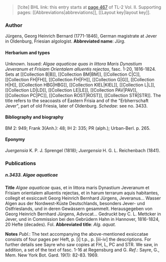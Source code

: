 > [!cite] BHL link: this entry starts at [page 467](https://www.biodiversitylibrary.org/page/33068709) of TL-2 Vol. II.
> Supporting pages: [[Abbreviations|abbreviations]], [[Layout key|layout key]].

### Author

Jürgens, Georg Heinrich Bernard (1771-1846), German magistrate at Jever in Oldenburg, Friesian algologist. 
**Abbreviated name**: *Jürg.*

#### Herbarium and types

Unknown. Issued: *Algae aquaticae quas in littora Maris Dynastium Jeveranum et Frisiam Orientalem alluentis rejectas*, fasc. 1-20, 1816-1824. Sets at [[Collection B|B]], [[Collection BM|BM]], [[Collection C|C]], [[Collection FH|FH]], [[Collection FH|FH]], [[Collection G|G]], [[Collection H|H]], [[Collection HBG|HBG]], [[Collection KIEL|KIEL]], [[Collection L|L]], [[Collection LD|LD]], [[Collection LE|LE]], [[Collection PAV|PAV]], [[Collection PC|PC]], [[Collection ROST|ROST]], [[Collection STR|STR]]. The title refers to the seacoasts of Eastern Frisia and of the "Erbherrschaft Jever", part of old Friesia, later of Oldenburg. *Schedae*: see no. 3433.

#### Bibliography and biography

BM 2: 949; Frank 3(Anh.): 48; IH 2: 335; PR (alph.); Urban-Berl. p. 265.

#### Eponymy

*Juergensia* K. P. J. Sprengel (1818); *Juergensia* H. G. L. Reichenbach (1841).

### Publications

##### n.3433. Algae aquaticae

**Title**
*Algae aquaticae* quas, et in littora maris Dynastium Jeveranum et Frisiam orientalem alluentis rejectas, et in harum terrarum aquis habitantes, collegit et exsiccavit Georg Heinrich Bernhard Jürgens, Jeveranus... Wasser Algen aus der Nordwest-Küste Deutschlands, besonders Jever- und Ostfrieslands, und in deren Gewässern gesammelt. Herausgegeben von Georg Heinrich Bernhard Jürgens, Advocat... Gedruckt bey C. L. Mettcker in Jever, und in Commission bei den Gebrüdern Hahn in Hannover, 1816-1824, 20 Hefte (decades). Fol.
**Abbreviated title**: *Alg. aquat.*

**Notes**
*Publ*.: The text accompanying the above-mentioned exsiccatae consists of four pages per Heft, p. \[i\] t.p., p. \[iii-iv\] the descriptions. For further details see Sayre who saw copies at FH, L, PC and STR. We saw, in addition, a set of the text of fasc. 1-16 at Regensburg and G.
*Ref*.: Sayre, G., Mem. New York Bot. Gard. 19(1): 82-83. 1969.

